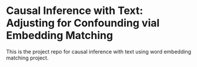 # Causal Inference with Text: Adjusting for Confounding vial Embedding Matching
 This is the project repo for causal inference with text using word embedding matching project.



